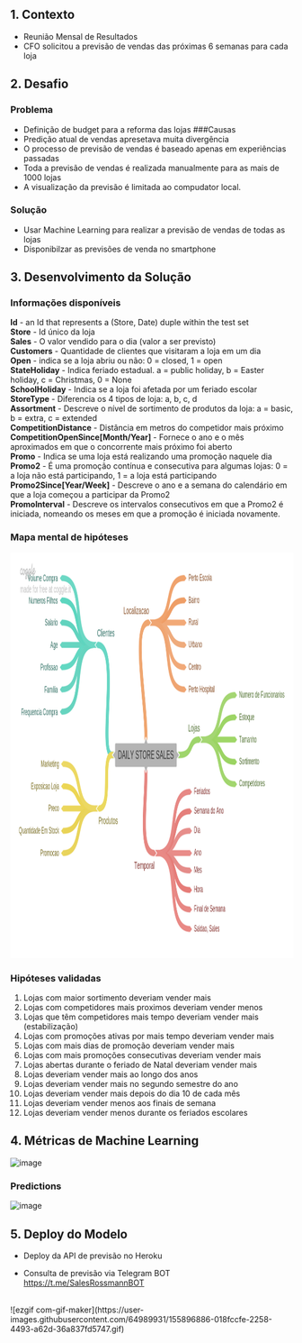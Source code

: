 ## 1. Contexto
- Reunião Mensal de Resultados
- CFO solicitou a previsão de vendas das próximas 6 semanas para cada loja
## 2. Desafio
### Problema
- Definição de budget para a reforma das lojas
###Causas
- Predição atual de vendas apresetava muita divergência
- O processo de previsão de vendas é baseado apenas em experiências passadas
- Toda a previsão de vendas é realizada manualmente para as mais de 1000 lojas
- A visualização da previsão é limitada ao compudator local.
### Solução
- Usar Machine Learning para realizar a previsão de vendas de todas as lojas
- Disponibilzar as previsões de venda no smartphone

## 3. Desenvolvimento da Solução

### Informações disponíveis

<strong>Id</strong> - an Id that represents a (Store, Date) duple within the test set <br>
<strong>Store</strong> - Id único da loja <br>
<strong>Sales</strong> - O valor vendido para o dia (valor a ser previsto) <br>
<strong>Customers</strong> - Quantidade de clientes que visitaram a loja em um dia <br>
<strong>Open</strong> - indica se a loja abriu ou não: 0 = closed, 1 = open <br>
<strong>StateHoliday</strong> - Indica feriado estadual.  a = public holiday, b = Easter holiday, c = Christmas, 0 = None <br>
<strong>SchoolHoliday</strong> - Indica se a loja foi afetada por um feriado escolar <br>
<strong>StoreType</strong> - Diferencia os 4 tipos de loja: a, b, c, d <br>
<strong>Assortment</strong> - Descreve o nível de sortimento de produtos da loja: a = basic, b = extra, c = extended <br>
<strong>CompetitionDistance</strong> - Distância em metros do competidor mais próximo <br>
<strong>CompetitionOpenSince[Month/Year]</strong> - Fornece o ano e o mês aproximados em que o concorrente mais próximo foi aberto <br>
<strong>Promo</strong> - Indica se uma loja está realizando uma promoção naquele dia <br>
<strong>Promo2</strong> - É uma promoção contínua e consecutiva para algumas lojas: 0 = a loja não está participando, 1 = a loja está participando <br>
<strong>Promo2Since[Year/Week]</strong> - Descreve o ano e a semana do calendário em que a loja começou a participar da Promo2 <br>
<strong>PromoInterval</strong> - Descreve os intervalos consecutivos em que a Promo2 é iniciada, nomeando os meses em que a promoção é iniciada novamente. <br>

### Mapa mental de hipóteses
<img src="/img/MindMapHypothesis.png" alt="Hypothesis" style="height: 720px; width:1366px;"/>

### Hipóteses validadas

1. Lojas com maior sortimento deveriam vender mais
2. Lojas com competidores mais proximos deveriam vender menos
3. Lojas que têm competidores mais tempo deveriam vender mais (estabilização)
4. Lojas com promoções ativas por mais tempo deveriam vender mais
5. Lojas com mais dias de promoção deveriam vender mais
6. Lojas com mais promoções consecutivas deveriam vender mais
7. Lojas abertas durante o feriado de Natal deveriam vender mais
8. Lojas deveriam vender mais ao longo dos anos
9. Lojas deveriam vender mais no segundo semestre do ano
10. Lojas deveriam vender mais depois do dia 10 de cada mês
11. Lojas deveriam vender menos aos finais de semana
12. Lojas deveriam vender menos durante os feriados escolares

## 4. Métricas de Machine Learning 

![image](https://user-images.githubusercontent.com/64989931/155896420-9d2bbcd2-beb1-4035-a874-b85e62253bf0.png)

### Predictions 
![image](https://user-images.githubusercontent.com/64989931/155896416-2b2f95e9-a21a-4065-9160-22056720bc04.png)


## 5. Deploy do Modelo
- Deploy da API de previsão no Heroku 

- Consulta de previsão via Telegram BOT <br>
https://t.me/SalesRossmannBOT <br>
<br>
![ezgif com-gif-maker](https://user-images.githubusercontent.com/64989931/155896886-018fccfe-2258-4493-a62d-36a837fd5747.gif)

